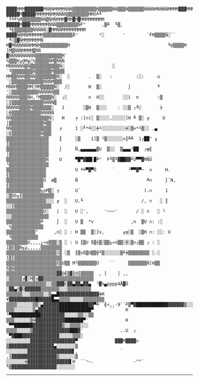 
    ▓▓▓▓MMM▓▓▓▓▓▓▓MÑÑÑMMMMÑÑÑ▒▒▒▒▒▒▒▒▒Ñ▒▒▒▒▒ÑÑ▒▒▒Ñ▒▒▒▒▒▒ÑÑÑÑMÑÑÑÑMMMM▓▓▓MMMM▓▓MMMMMÑ
    ▓▓▓▓▓M▓▓▓▓▓MMMMMÑMMÑÑÑÑ▒▒▒▒▒▒▒▒MMñ╩╙``     `╙╙╝%M▒▒▒▒▒▒▒ÑÑ▒ÑMÑMMM▓MM▓M▓MMMMMMMMM
    ▓▓▓▓▓M▓▓▓MMMMMMMÑÑÑ▒▒▒▒▒▒▒▒Ñ╝"      ,▒╩  ╙▒,      `╙╣▒▒▒▒▒▒▒ÑÑÑÑÑ░▓MMÑÑMMMMMMMMM
    ▓▓▓▓ÑÑMÑMMMMMM▒▒▒▒▒▒▒▒▒▒▒Å"        ²░       '        `╝M▒▒▒▒Ñ░``  `╙░▒▓ÑMMMMMMMÑ
    M▓MÑÑÑÑÑÑMMÑM▒▒▒▒▒▒▒▒▒▒M                                     ╙@▒▒▒▒M    ]M▒ÑÑÑMMMM▒ÑÑ
    ▓ÑÑÑÑÑÑÑÑÑÑ▒▒▒▒▒▒▒▒▒▒M`                                           %▒▒▒H╓@M╦░%▒▒▒▒▒ÑM▒ÑÑÑ
    MÑÑÑÑÑÑ▒Ñ▒▒▒▒▒▒▒▒▒▒▒Ñ░                  ░                   `╙▒▒▒▒▒▒▒▒Ñ▒▒▒▒▒▒M▒▒▒▒
    MM▒▒ÑÑÑ▒▒ÑÑ▒▒▒▒▒▒▒▒Ñ░  ░       .  ▒░   :         :░:     u   `░▒▒▒▒▒▒▒▒▒▒▒▒ÑÑÑM▒▒▒
    MÑÑM▒▒▒▒MM░MM▒▒▒▒▒Ñ░  /░       H  ▒░          ⌡          ╙       '░▒▒▒▒▒▒▒▒▒▒ÑÑÑÑÑÑ▒▒
    ÑÑÑÑÑ▒▒▒ÑH,²M▒▒▒▒Ñ░  ┌░        ∩  H░░       ░░ì  n       :▒        ░║▒▒▒▒▒▒▒▒▒▒▒▒ÑÑÑÑ▒
    ÑÑÑÑÑ▒▒▒▒Ñ▒▒▒▒▒▒▒░   1       ░▒H  ▒░░░    : ░░▒ ┌╚░       ┼   ░╬▒▒▒▒▒▒▒▒▒▒▒ÑÑÑÑÑ
    ÑÑ▒▒▒▒▒▒▒▒▒▒▒▒▒▒Ñ░   H    ╒ :]∩(░ ▒░░░░,░░░░░]H ╩ ▒░ ╔     U   │▒▒▒▒▒▒▒▒▒▒▒▒▒Ñ▒▒
    ÑÑ▒▒▒▒▒▒▒▒▒▒▒▒▒▒▒   ╒     1 ░╜*╧░░╪┴░░░░░░░░░╪░▒∞*┴▒░│ ,▄ ░╣▒▒▒▒▒▒▒▒▒▒▒Ñ▒▒▒
    ▒▒▒▒▒▒▒▒▒▒▒▒▒▒▒▒    ║     ░▒    1]▒ └▒░░░░░░∩║╩╩  1┌██" ╓ ║▒▒▒▒▒▒▒▒▒▒▒▒▒▒▒
    ▒▒▒▒▒▒▒▒▒▒▒▒▒▒▒▒    ⌡     Ñ,▄▄▄▄▄▄▒U  ▒░░  ▒▄▄▄└██  ┌φ╣   │▒▒▒▒▒▒▒▒▒▒▒▒▒▒▒
    ▒▒▒▒▒▒▒▒▒▒▒▒▒▒▒Ñ    U     ▀█▀▓██▌█╩"  P╙▒╙▓██▓▓╝Ü▀▀▓MÑÜ   └▒▒▒▒▒▒▒▒▒▒▒▒▒▒▒
    ▒▒▒▒▒▒▒▒▒▒▒▒▒▒▒           U ª╧▀▓▀Ö      `     └▀▀▓▀─  ∩     H.   ╣▒▒▒▒▒▒▒▒▒▒▒▒▒▒
    ▒▒▒▒▒▒▒▒▒▒▒▒▒▒Ü  æ▒       Ñ                          ╩∩     ⌡`N,  ╣▒▒▒▒▒▒▒▒▒▒▒▒▒
    ▒▒▒▒▒▒▒▒▒▒▒▒▒╗pM▒░ ╒      U`                        (.∩     1 ░▒Db╖╣▒▒▒▒▒▒▒▒▒▒▒▒
    ▒▒▒▒▒▒▒▒▒▒▒▒▒▒▒░░░ ╔  ░   U.╙                      /, ∩   ░ ║  ░░║▒▒▒▒▒▒▒▒▒▒▒▒▒▒
    ▒▒▒▒▒▒▒▒▒▒▒▒▒▒Ü░   |  ░   U ░',      '───'       / ░ ∩   ░ └   ░░▒▒▒▒▒▒▒▒▒▒▒▒▒▒
    ▒▒▒▒▒▒▒▒▒▒▒▒▒╩     ⌡  ░   U ▒  *v              ,n  ▒U ∩: :░       `%▒▒▒▒▒▒▒▒▒▒▒▒
    ▒▒▒▒▒▒▒▒▒▒▒"      ,∩░ ░ : H ▒▒  ▒░]v,       ╓╦░▒  ░▒H ∩: ░░: U      `╚▒▒▒▒▒▒▒▒▒▒
    ▒▒▒▒▒▒▒▒Ü,,,,¿«α▒▒▒░▒ ░ : U ║▒U ß▒┼▒░▒▒╖«n▒▒░╬░▒∩┌▒▒ ┌ : ░ 1▒╣▒▒N╖µ,,,,,▒▒▒▒▒▒▒▒
    ▒▒▒▒▒▒▒▒▒▒▒▒▒▒▒▒▒▒▒1▒ ░▒  ║▒vß▒U▒▒╬╙▒░░░░░░▒╝╪▒▒▒▒▒▒▒▒ ░.░ 1▒║▒▒▒▒▒▒▒▒▒▒▒▒▒▒▒▒▒▒
    ▒▒▒▒▒▒▒▒▒▒▒▒▒▒▒▒▒▒▒ß▒U▒▒ M└▒▒▒▒▒▒▒Ü    ``     ▒▒▒▒▒▒▒Ñ]H▒▒ ß▒╬▒▒▒▒▒▒▒▒▒▒▒▒▒▒▒▒▒▒
    ▒▒▒▒▒▒▒▒▒▒▒▒▒▒▒▒▒▒▒▓▓@╣▒▓║@║▒▒▒▒▒  , [    │ ,, ░▒▒▒▒▒╒▓]M▒╒▓▓▒▒▒▒▒▒▒▒▒▒▒▒▒▒▒▒▒▒▒
    ▒▒▒▒▒▒▒▒▒▒▒▒▒▒▒░░▒▒▓▓▓╡▓▓▄▓▓▄▓▓▄  └▓%▄pppp4Å▓Ö  ░▓▓▄@▓Q▓▓▓▓▓▓▒▒▒▒▒▒▒░░░▒▒▒▒▒▒▒▒▒
    ▒▒▒▒▒▒░░░▒▒▒▒▒░░▒▄▄█▓▓▓▓▓▓▓▓▓▓▓▓▓▓▓╪M      ¥▓▓▓▓▓▓▓▓▓▓█▓▓▓▓▓█▄▄▒▒▒▒░░░░░▒▒▒▒▒▒▒▒
    ▒▒▒▒░░░░░░▒▒░▄▓▓▓▓▓▓███████████▓▓▀╩``╣<,,-9``╝▒▀▓████████████▓▓▓▓▓▓▒░░░░░░▒▒▒▒▒▒
    ▒▒▒░░░░░░░▒▄▓▓▓▓▓▓▓▓████████████▀      ``    H └▀███████████▓▓▓▓▓▓▓▓▓░░░░░▒▒░░▒▒
    ▒▒▒░░░░░░▒╪▓▓▓▓▓▓▓▓▓▓▓███████▀'              H   `▀▀███████▓▓▓▓▓▓▓▓▓▓▓▒░░▒▒▒▒░░░
    ▒▒▒▒░░░░░▒▓▓▓▓▓▓▓▓▓▓▓▓▓▓███▓'              ..U  ┌  `▀▓███▓▓▓▓▓▓▓▓▓▓▓▓▓▓░░░░░▒▒▒░
    ░░░░░░░░░▓▓▓▓▓▓▓▓▓▓▓▓▓▓▓▓▓▀              ▓▓▓M▓▓▓▓∩   ▒▓▓▓▓▓▓▓▓▓▓▓▓▓▓▓▓▓▄░░░░░░░▒
    ░░░░░░░░▓▓▓▓▓▓▓▓▓▓▓▓▓▓▓▓▓▌,                `         ,║▓▓▓▓▓▓▓▓▓▓▓▓▓▓▓▓▓▒░░░░░░▒
    ░░░░░░░╪▓▓▓▓▓▓▓▓▓▓▓▓▓▓▓▓▌H  ``ⁿ~.               -^"`  ╙▒▓▓▓▓▓▓▓▓▓▓▓▓▓▓▓▓▓░░░░░░░
    
---
